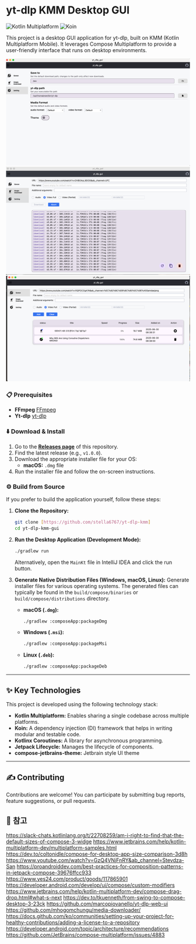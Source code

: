 # yt-dlp KMM Desktop GUI

![Kotlin Multiplatform](https://img.shields.io/badge/Kotlin%20Multiplatform-blue?style=for-the-badge&logo=kotlin)
![Koin](https://img.shields.io/badge/Koin-green?style=for-the-badge&logo=kotlin)

This project is a desktop GUI application for yt-dlp, built on KMM (Kotlin Multiplatform Mobile). It leverages Compose Multiplatform to provide a user-friendly interface that runs on desktop environments.

![img_1.png](img_1.png)
![img_2.png](img_2.png)
![img.png](img.png)



### 📋 Prerequisites

* **FFmpeg** [FFmpeg](https://github.com/FFmpeg/FFmpeg)
* **Yt-dlp** [yt-dlp](https://github.com/yt-dlp/yt-dlp)

### ⬇️ Download & Install

1.  Go to the **[Releases page](https://github.com/stella6767/yt-dlp-kmm/releases)** of this repository. 
2.  Find the latest release (e.g., `v1.0.0`).
3.  Download the appropriate installer file for your OS:
    * **macOS:** `.dmg` file
4.  Run the installer file and follow the on-screen instructions.



### ⚙️ Build from Source

If you prefer to build the application yourself, follow these steps:

1.  **Clone the Repository:**
    ```bash
    git clone [https://github.com/stella6767/yt-dlp-kmm]
    cd yt-dlp-kmm-gui
    ```

2.  **Run the Desktop Application (Development Mode):**
    ```bash
    ./gradlew run
    ```
    Alternatively, open the `MainKt` file in IntelliJ IDEA and click the run button.

3.  **Generate Native Distribution Files (Windows, macOS, Linux):**
    Generate installer files for various operating systems. The generated files can typically be found in the `build/compose/binaries` or `build/compose/distributions` directory.

    * **macOS (`.dmg`):**
        ```bash
        ./gradlew :composeApp:packageDmg
        ```
    * **Windows (`.msi`):**
        ```bash
        ./gradlew :composeApp:packageMsi
        ```
    * **Linux (`.deb`):**
        ```bash
        ./gradlew :composeApp:packageDeb
        ```

---

## ✨ Key Technologies

This project is developed using the following technology stack:

* **Kotlin Multiplatform:** Enables sharing a single codebase across multiple platforms.
* **Koin:** A dependency injection (DI) framework that helps in writing modular and testable code.
* **Kotlinx Coroutines:** A library for asynchronous programming.
* **Jetpack Lifecycle:** Manages the lifecycle of components.
* **compose-jetbrains-theme:** Jetbrain style UI theme

---

## ✍️ Contributing

Contributions are welcome! You can participate by submitting bug reports, feature suggestions, or pull requests.


## 📜 참고

https://slack-chats.kotlinlang.org/t/22708259/am-i-right-to-find-that-the-default-sizes-of-compose-3-widge
https://www.jetbrains.com/help/kotlin-multiplatform-dev/multiplatform-samples.html
https://dev.to/coltonidle/compose-for-desktop-app-size-comparison-3d8h
https://www.youtube.com/watch?v=GzQ4VNjFnRY&ab_channel=Stevdza-San
https://proandroiddev.com/best-practices-for-composition-patterns-in-jetpack-compose-39676ffcc933
https://www.yes24.com/product/goods/117865901
https://developer.android.com/develop/ui/compose/custom-modifiers
https://www.jetbrains.com/help/kotlin-multiplatform-dev/compose-drag-drop.html#what-s-next
https://dev.to/tkuenneth/from-swing-to-compose-desktop-3-23ck
https://github.com/marcopiovanello/yt-dlp-web-ui
https://github.com/mhogomchungu/media-downloader/
https://docs.github.com/ko/communities/setting-up-your-project-for-healthy-contributions/adding-a-license-to-a-repository
https://developer.android.com/topic/architecture/recommendations
https://github.com/JetBrains/compose-multiplatform/issues/4883
